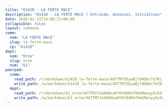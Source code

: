 ```yaml
---
title: "61410 - LA FERTE MACE"
description: "61410 - LA FERTE MACE | Entraide, Annonces, Initiatives"
date: 2020-01-11T14:09:21+09:00
collapsible: false
layout: commune
comm:
  nom: "LA FERTE MACE"
  slug: la-ferte-mace
  cp: "61410"
dept:
  nom: "Orne"
  slug: orne
  num: "61"
peerpad:
  comm:
    read_path: /r/markdown/61410_la-ferte-mace/4XTTM75EywBj7dHQkcTeTRi1xPYZHFegiE6Bmec4gEybjZBC2
    write_path: /w/markdown/61410_la-ferte-mace/4XTTM75EywBj7dHQkcTeTRi1xPYZHFegiE6Bmec4gEybjZBC2-K3TgTwXJf51gzGDQWHSHU3HpabZy7Z9e2qZ9R6iX4bgXKo3uVvNTQQukfg8mJudySNQD84af8FFjfYGMpJGM9Hdx714uKnTqKtRx4L2LjcD44n1LRJqW6kQWFHi9T9qJ24bTbSrz
  dept:
    read_path: /r/markdown/61_orne/4XTTM7JxGK6NxaKY6Y8dKGfHmSManyy6z5d78TaTcUn3zJjy6
    write_path: /w/markdown/61_orne/4XTTM7JxGK6NxaKY6Y8dKGfHmSManyy6z5d78TaTcUn3zJjy6-K3TgUN9f9h2Fmk7w15QXNPtmJYWWDYEB4sLb6BW46ErzRh2NG4TmnnXd3GJfJ3dVSNBE8WudjKbLAy4CD2mQTtYeoUAUzvKztzGsCxcQ4ezpe7WGMgkNubsBkL3vV47Zushr5DqN
---
```



